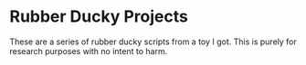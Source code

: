 # Rubber Ducky Projects

These are a series of rubber ducky scripts from a toy I got. This is purely for research purposes with no intent to harm.
